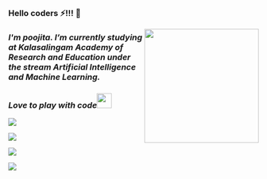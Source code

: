 ### Hello coders :zap:!!! 👋

<img align='right' src="https://media.giphy.com/media/ieyl9zmCjO4b4t6qoY/giphy.gif" width="230">

### **_I'm poojita. I’m currently studying at Kalasalingam Academy of Research and Education under the stream Artificial Intelligence and Machine Learning._**

### **_Love to play with code_**<img src="https://media.giphy.com/media/WUlplcMpOCEmTGBtBW/giphy.gif" width="30">


[![](https://img.shields.io/badge/LinkedIn-poojitaketepalli-blue)](https://www.linkedin.com/in/poojitaketepalli/)

[![](https://img.shields.io/badge/Gmail-poojita2309@gmail.com-red)](mailto:poojita2309@gmail.com)

[![](https://img.shields.io/badge/Telegram-%40PoojitaKetepalli-yellow)](https://t.me/PoojitaKetepalli)

[![](https://img.shields.io/badge/HackerRank-poojitakkr-brightgreen)](https://www.hackerrank.com/poojitakkr)

